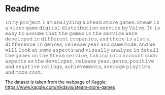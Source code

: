 # Readme

𝙸𝚗 𝚖𝚢 𝚙𝚛𝚘𝚓𝚎𝚌𝚝 𝙸 𝚊𝚖 𝚊𝚗𝚊𝚕𝚢𝚣𝚒𝚗𝚐 𝚊 𝚂𝚝𝚎𝚊𝚖 𝚜𝚝𝚘𝚛𝚎 𝚐𝚊𝚖𝚎𝚜.  𝚂𝚝𝚎𝚊𝚖 𝚒𝚜 𝚊 𝚟𝚒𝚍𝚎𝚘 𝚐𝚊𝚖𝚎 𝚍𝚒𝚐𝚒𝚝𝚊𝚕 𝚍𝚒𝚜𝚝𝚛𝚒𝚋𝚞𝚝𝚒𝚘𝚗 𝚜𝚎𝚛𝚟𝚒𝚌𝚎 𝚋𝚢 𝚅𝚊𝚕𝚟𝚎.   𝙸𝚝 𝚒𝚜 𝚎𝚊𝚜𝚢 𝚝𝚘 𝚊𝚜𝚜𝚞𝚖𝚎 𝚝𝚑𝚊𝚝 𝚝𝚑𝚎 𝚐𝚊𝚖𝚎𝚜 𝚒𝚗 𝚝𝚑𝚎 𝚜𝚎𝚛𝚟𝚒𝚌𝚎 𝚠𝚎𝚛𝚎 𝚍𝚎𝚟𝚎𝚕𝚘𝚙𝚎𝚍 𝚒𝚗 𝚍𝚒𝚏𝚏𝚎𝚛𝚎𝚗𝚝 𝚌𝚘𝚖𝚙𝚊𝚗𝚒𝚎𝚜, 𝚊𝚗𝚍 𝚝𝚑𝚎𝚛𝚎 𝚒𝚜 𝚊𝚕𝚜𝚘 𝚊 𝚍𝚒𝚏𝚏𝚎𝚛𝚎𝚗𝚌𝚎 𝚒𝚗 𝚐𝚎𝚗𝚛𝚎𝚜, 𝚛𝚎𝚕𝚎𝚊𝚜𝚎 𝚢𝚎𝚊𝚛 𝚊𝚗𝚍 𝚐𝚊𝚖𝚎 𝚖𝚘𝚍𝚎. 𝙰𝚗𝚍 𝚠𝚎 𝚠𝚒𝚕𝚕 𝚕𝚘𝚘𝚔 𝚊𝚝 𝚜𝚘𝚖𝚎 𝚊𝚜𝚙𝚎𝚌𝚝𝚜 𝚊𝚗𝚍 𝚟𝚒𝚜𝚞𝚊𝚕𝚕𝚢 𝚊𝚗𝚊𝚕𝚢𝚣𝚎 𝚒𝚗 𝚍𝚎𝚝𝚊𝚒𝚕 𝚝𝚑𝚎 𝚐𝚊𝚖𝚎𝚜 𝚘𝚗 𝚝𝚑𝚎 𝚂𝚝𝚎𝚊𝚖 𝚜𝚎𝚛𝚟𝚒𝚌𝚎, 𝚝𝚊𝚔𝚒𝚗𝚐 𝚒𝚗𝚝𝚘 𝚊𝚌𝚌𝚘𝚞𝚗𝚝 𝚜𝚞𝚌𝚑 𝚊𝚜𝚙𝚎𝚌𝚝𝚜 𝚊𝚜 𝚝𝚑𝚎 𝚍𝚎𝚟𝚎𝚕𝚘𝚙𝚎𝚛, 𝚛𝚎𝚕𝚎𝚊𝚜𝚎 𝚢𝚎𝚊𝚛, 𝚐𝚎𝚗𝚛𝚎, 𝚙𝚘𝚜𝚒𝚝𝚒𝚟𝚎 𝚊𝚗𝚍 𝚗𝚎𝚐𝚊𝚝𝚒𝚟𝚎 𝚛𝚊𝚝𝚒𝚗𝚐𝚜, 𝚊𝚌𝚑𝚒𝚎𝚟𝚎𝚖𝚎𝚗𝚝𝚜, 𝚊𝚟𝚎𝚛𝚊𝚐𝚎 𝚙𝚕𝚊𝚢𝚝𝚒𝚖𝚎, 𝚊𝚗𝚍 𝚖𝚘𝚛𝚎 𝚌𝚘𝚜𝚝.  

The dataset is taken from the webpage of Kaggle: https://www.kaggle.com/nikdavis/steam-store-games
